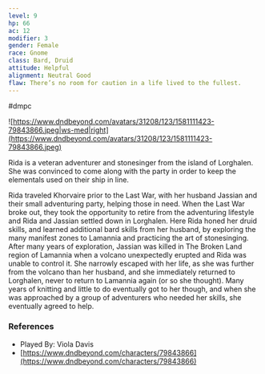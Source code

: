 ```yaml
---
level: 9
hp: 66
ac: 12
modifier: 3
gender: Female
race: Gnome
class: Bard, Druid
attitude: Helpful
alignment: Neutral Good
flaw: There’s no room for caution in a life lived to the fullest.
---
```

 #dmpc

![https://www.dndbeyond.com/avatars/31208/123/1581111423-79843866.jpeg|ws-med|right](https://www.dndbeyond.com/avatars/31208/123/1581111423-79843866.jpeg)

Rida is a veteran adventurer and stonesinger from the island of Lorghalen. She was convinced to come along with the party in order to keep the elementals used on their ship in line.

Rida traveled Khorvaire prior to the Last War, with her husband Jassian and their small adventuring party, helping those in need. When the Last War broke out, they took the opportunity to retire from the adventuring lifestyle and Rida and Jassian settled down in Lorghalen. Here Rida honed her druid skills, and learned additional bard skills from her husband, by exploring the many manifest zones to Lamannia and practicing the art of stonesinging. After many years of exploration, Jassian was killed in The Broken Land region of Lamannia when a volcano unexpectedly erupted and Rida was unable to control it. She narrowly escaped with her life, as she was further from the volcano than her husband, and she immediately returned to Lorghalen, never to return to Lamannia again (or so she thought). Many years of knitting and little to do eventually got to her though, and when she was approached by a group of adventurers who needed her skills, she eventually agreed to help.

### References

* Played By: Viola Davis
* [https://www.dndbeyond.com/characters/79843866](https://www.dndbeyond.com/characters/79843866)

